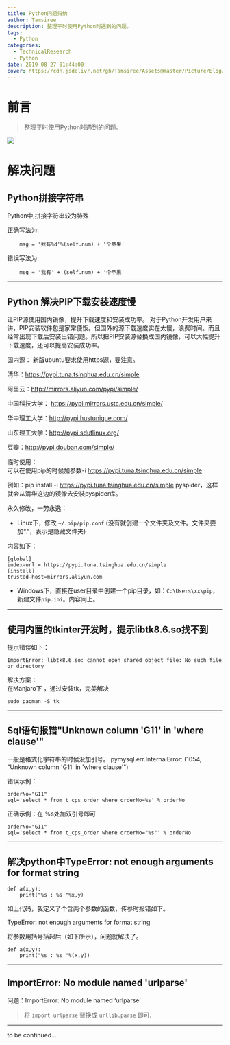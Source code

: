 ```yaml
---
title: Python问题归纳
author: Tamsiree
description: 整理平时使用Python时遇到的问题。
tags:
  - Python
categories:
  - TechnicalResearch
  - Python
date: 2019-08-27 01:44:00
cover: https://cdn.jsdelivr.net/gh/Tamsiree/Assets@master/Picture/Blog/Cover/214606-15553359663cd8.jpg
---
```


# 前言
> 整理平时使用Python时遇到的问题。

![](https://cdn.jsdelivr.net/gh/Tamsiree/Assets@master/Picture/python.png)

# 解决问题
## Python拼接字符串
Python中,拼接字符串较为特殊

正确写法为:
```
	msg = '我有%d'%(self.num) + '个苹果'
```

错误写法为:
```
	msg = '我有' + (self.num) + '个苹果'
```

---

## Python 解决PIP下载安装速度慢
让PIP源使用国内镜像，提升下载速度和安装成功率。
对于Python开发用户来讲，PIP安装软件包是家常便饭。但国外的源下载速度实在太慢，浪费时间。而且经常出现下载后安装出错问题。所以把PIP安装源替换成国内镜像，可以大幅提升下载速度，还可以提高安装成功率。

国内源：
新版ubuntu要求使用https源，要注意。

清华：https://pypi.tuna.tsinghua.edu.cn/simple

阿里云：http://mirrors.aliyun.com/pypi/simple/

中国科技大学： https://pypi.mirrors.ustc.edu.cn/simple/

华中理工大学：http://pypi.hustunique.com/

山东理工大学：http://pypi.sdutlinux.org/ 

豆瓣：http://pypi.douban.com/simple/

临时使用：  
可以在使用pip的时候加参数-i https://pypi.tuna.tsinghua.edu.cn/simple

例如：pip install -i https://pypi.tuna.tsinghua.edu.cn/simple pyspider，这样就会从清华这边的镜像去安装pyspider库。


永久修改，一劳永逸：  

* Linux下，修改 `~/.pip/pip.conf` (没有就创建一个文件夹及文件。文件夹要加“.”，表示是隐藏文件夹)

内容如下：
```
[global]
index-url = https://pypi.tuna.tsinghua.edu.cn/simple
[install]
trusted-host=mirrors.aliyun.com
```

* Windows下，直接在user目录中创建一个pip目录，如：`C:\Users\xx\pip`，新建文件`pip.ini`。内容同上。

---

## 使用内置的tkinter开发时，提示libtk8.6.so找不到
提示错误如下：
```
ImportError: libtk8.6.so: cannot open shared object file: No such file or directory
```
解决方案：  
在Manjaro下 ，通过安装tk，完美解决

```
sudo pacman -S tk
```

---

## Sql语句报错"Unknown column 'G11' in 'where clause'"
一般是格式化字符串的时候没加引号。
pymysql.err.InternalError: (1054, "Unknown column 'G11' in 'where clause'") 

错误示例：
```
orderNo="G11"
sql='select * from t_cps_order where orderNo=%s' % orderNo
```

正确示例：在 %s处加双引号即可
```
orderNo="G11"
sql='select * from t_cps_order where orderNo="%s"' % orderNo
```

---

## 解决python中TypeError: not enough arguments for format string
```
def a(x,y):
	print("%s : %s "%x,y)
```

如上代码，我定义了个含两个参数的函数，传参时报错如下。

TypeError: not enough arguments for format string

将参数用括号括起后（如下所示），问题就解决了。

```
def a(x,y):
	print("%s : %s "%(x,y))
```

---

## ImportError: No module named 'urlparse'
问题：ImportError: No module named ‘urlparse’

> 将 `import urlparse` 替换成 `urllib.parse` 即可.

---
to be continued...